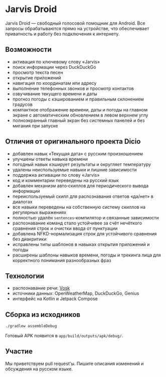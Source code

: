 # Jarvis Droid

Jarvis Droid — свободный голосовой помощник для Android. Все запросы обрабатываются прямо на устройстве, что обеспечивает приватность и работу без подключения к интернету.

## Возможности

- активация по ключевому слову «Jarvis»
- поиск информации через DuckDuckGo
- просмотр текста песен
- открытие приложений
- навигация по координатам или адресу
- выполнение телефонных звонков и просмотр контактов
- озвучивание текущего времени и даты
- прогноз погоды с кэшированием и правильным склонением градусов
- компактное отображение времени, даты и погоды на главном экране с автоматическим обновлением в левом верхнем углу
- полноэкранный главный экран без системных панелей и без мигания при запуске

## Отличия от оригинального проекта Dicio

- добавлен навык «Текущая дата» с русским произношением
- улучшены ответы навыка времени
- погодный навык кэширует результаты и округляет температуру
- удалены неиспользуемые навыки и лишние зависимости
- поддержка активации по слову «Jarvis»
- код и комментарии переведены на русский язык
- добавлен механизм авто‑скиллов для периодического вывода информации
- переиспользуемый скилл для распознавания ответов «да/нет» в диалогах
- все навыки переведены на собственную систему скиллов на регулярных выражениях
- полностью удалён `sentences`‑компилятор и связанные зависимости
- распознавание команд стало устойчивее за счёт нечёткого сравнения строк и очистки ввода от пунктуации
- добавлена NFKD-нормализация строк для устойчивого сравнения без диакритики
- исправлены типы шаблонов в навыках открытия приложений и погоды
- расширены шаблоны навыков времени, погоды и трекинга лица для корректного понимания разнообразных фраз

## Технологии

- распознавание речи: [Vosk](https://github.com/alphacep/vosk-api)
- источники данных: OpenWeatherMap, DuckDuckGo, Genius
- интерфейс на Kotlin и Jetpack Compose

## Сборка из исходников

```bash
./gradlew assembleDebug
```

Готовый APK появится в `app/build/outputs/apk/debug/`.

## Участие

Мы приветствуем pull request'ы. Пишите описания изменений и обсуждения на русском языке.
